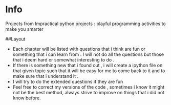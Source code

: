 # Info

Projects from Impractical python projects : playful programming activities to
make you smarter

##Layout
  - Each chapter will be listed with questions that i think are fun or something
    that i can learn from . I will not do all the questions but those that
    i deem hard or somewhat interesting to do .
  - If there is something new that i found out , i will create a ipython file on
    that given topic such that it will be easy for me to come back to it and to
    make sure that i understand it .
  - I will try to do the extended questions if they are fun
  - Feel free to correct my versions of the code , sometimes i know it might not
    be the best method, always strive to improve on things that i did not know
    before.
